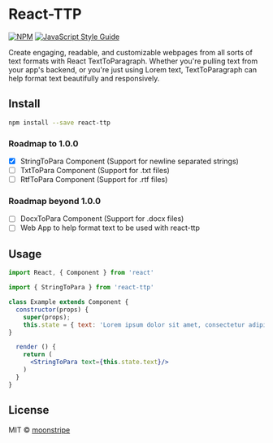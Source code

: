 # React-TTP
[![NPM](https://img.shields.io/npm/v/react-ttp.svg)](https://www.npmjs.com/package/react-modern-library-boilerplate) [![JavaScript Style Guide](https://img.shields.io/badge/code_style-standard-brightgreen.svg)](https://standardjs.com)

Create engaging, readable, and customizable webpages from all sorts of text formats with React TextToParagraph. Whether you're pulling text from your app's backend, or you're just using Lorem text, TextToParagraph can help format text beautifully and responsively.



## Install

```bash
npm install --save react-ttp
```

### Roadmap to 1.0.0

- [x] StringToPara Component (Support for newline separated strings)
- [ ] TxtToPara Component (Support for .txt files)
- [ ] RtfToPara Component (Support for .rtf files)

### Roadmap beyond 1.0.0
- [ ] DocxToPara Component (Support for .docx files)
- [ ] Web App to help format text to be used with react-ttp

## Usage

```jsx
import React, { Component } from 'react'

import { StringToPara } from 'react-ttp'

class Example extends Component {
  constructor(props) {
    super(props);
    this.state = { text: 'Lorem ipsum dolor sit amet, consectetur adipisicing elit. \n\nAtque blanditiis dicta error explicabo facere facilis fugiat fugit ipsum magni nemo. \nAccusamus amet aspernatur assumenda atque commodi doloremque dolores ea earum eius est exercitationem explicabo fugiat hic, impedit ipsa laudantium maiores molestias, nostrum odio pariatur perspiciatis quam repudiandae sapiente voluptas voluptate?' }  
}

  render () {
    return (
      <StringToPara text={this.state.text}/>
    )
  }
}
```

## License

MIT © [moonstripe](https://github.com/moonstripe)

